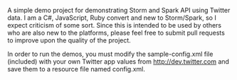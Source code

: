 A simple demo project for demonstrating Storm and Spark API using Twitter
data. I am a C#, JavaScript, Ruby convert and new to Storm/Spark, so I expect
criticism of some sort. Since this is intended to be used by others who are also
new to the platforms, please feel free to submit pull requests to improve upon
the quality of the project.

In order to run the demos, you must modify the sample-config.xml file (included)
with your own Twitter app values from http://dev.twitter.com and save them to a
resource file named config.xml.
